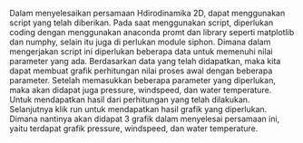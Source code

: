 Dalam menyelesaikan persamaan Hdirodinamika 2D, dapat menggunakan script yang telah diberikan. Pada saat menggunakan script, diperlukan coding dengan menggunakan anaconda promt dan library seperti matplotlib dan numphy, selain itu juga di perlukan module siphon. Dimana dalam mengerjakan script ini diperlukan beberapa data untuk memenuhi nilai parameter yang ada. Berdasarkan data yang telah didapatkan, maka kita dapat membuat grafik perhitungan nilai proses awal dengan beberapa parameter. Setelah memasukkan beberapa parameter yang diperlukan, maka akan didapat juga  pressure, windspeed, dan water temperature. Untuk mendapatkan hasil dari perhitungan yang telah dilakukan. Selanjutnya klik run untuk mendapatkan hasil grafik yang diperlukan. Dimana nantinya akan didapat 3 grafik dalam menyelesai persamaan ini, yaitu terdapat grafik  pressure, windspeed, dan water temperature.

